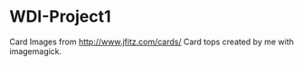 # WDI-Project1
Card Images from http://www.jfitz.com/cards/
Card tops created by me with imagemagick.
